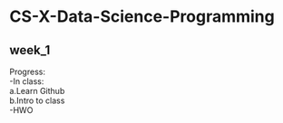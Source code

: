CS-X-Data-Science-Programming
==========
week_1<br>
-------
Progress:<br>
-In class:<br>
a.Learn Github<br>
b.Intro to class<br>
-HWO

